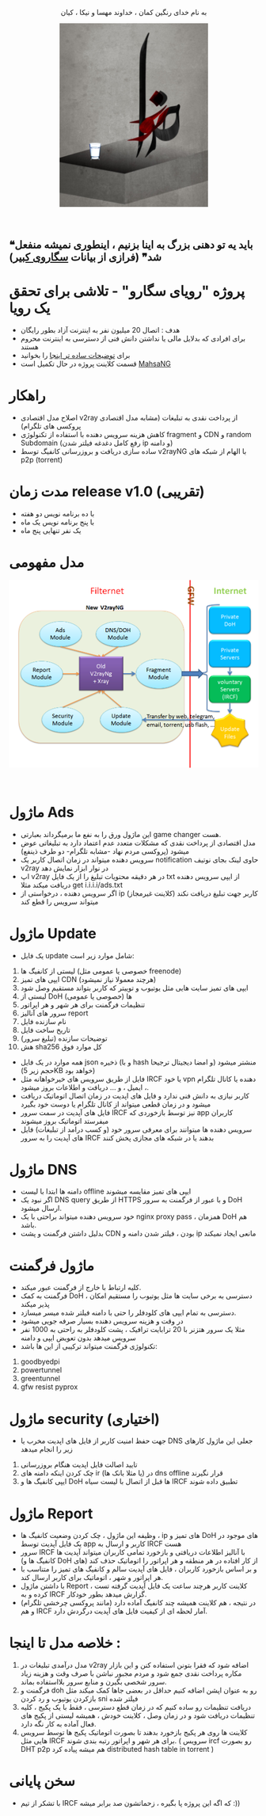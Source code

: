 <p align="center">به نام خدای رنگین کمان ، خداوند مهسا و نیکا ، کیان</p>
<p align="center"><img src="/asset/khoda.png?raw=true" width="300" ></p><br>

## ❝باید یه تو دهنی بزرگ به اینا بزنیم ، اینطوری نمیشه منفعل شد❞  (فرازی از بیانات [سگاروی کبیر](https://twitter.com/isegaro))


# پروژه "رویای سگارو" - تلاشی برای تحقق یک رویا
- هدف : اتصال 20 میلیون نفر به اینترنت آزاد بطور رایگان
- برای افرادی که بدلایل مالی یا نداشتن دانش فنی از دسترسی به اینترنت محروم هستند
- برای [توضیحات ساده تر اینجا](https://github.com/GFW-knocker/Segaro_Dream/tree/main/simple) را بخوانید
- قسمت کلاینت پروژه در حال تکمیل است [MahsaNG](https://github.com/GFW-knocker/MahsaNG)


# راهکار
- اصلاح مدل اقتصادی v2ray از پرداخت نقدی به تبلیغات (مشابه مدل اقتصادی پروکسی های تلگرام)
- کاهش هزینه سرویس دهنده با استفاده از تکنولوژی fragment و CDN و random Subdomain (رفع کامل دغدغه فیلتر شدن ip و دامنه)
- ساده سازی دریافت و بروزرسانی کانفیگ توسط v2rayNG با الهام از شبکه های p2p (torrent)

# مدت زمان release v1.0 (تقریبی)
- با ده برنامه نویس دو هفته
- با پنج برنامه نویس یک ماه
- یک نفر تنهایی پنج ماه


# مدل مفهومی
<p align="center"><img src="/asset/slide1.png?raw=true" width="600" ></p><br>

# ماژول Ads
- این ماژول ورق را به نفع ما برمیگرداند بعبارتی game changer هست.
- مدل اقتصادی از پرداخت نقدی که مشکلات متعدد عدم اعتماد دارد به تبلیغاتی عوض میشود (پروکسی مردم نهاد -مشابه تلگرام- دو طرف ذینفع) 
- سرویس دهنده میتواند در زمان اتصال کاربر یک notification حاوی لینک بجای نوتیف v2ray در نوار ابزار نمایش دهد 
- اپ v2ray در هر دقیقه محتویات تبلیغ را از یک فایل txt از ایپی سرویس دهنده دریافت میکند مثلا get i.i.i.i/ads.txt 
- اگر سرویس دهنده ، درخواستی از ip کاربر جهت تبلیغ دریافت نکند (کلاینت غیرمجاز) میتواند سرویس را قطع کند


# ماژول Update
- یک فایل update شامل موارد زیر است:
1. لیستی از کانفیگ ها (خصوصی یا عمومی مثل freenode)
2. ایپی های تمیز CDN (هرچند معمولا نیاز نمیشود)
3. ایپی های تمیز سایت هایی مثل یوتیوب و توییتر که کاربر بتواند مستقیم وصل شود
4. لیستی از DoH ها (خصوصی یا عمومی)
5. تنظیمات فرگمنت برای هر شهر و هر اپراتور
6. سرور های آنالیز report
7. نام سازنده فایل 
8. تاریخ ساخت فایل
9. توضیحات سازنده (تبلیغ سرور)
10. هش sha256 کل موارد فوق
- همه موارد در یک فایل json ذخیره (و با hash و امضا دیجیتال ترجیحا) منشتر میشود (حجم زیر 5KB خواهد بود)
- فایل از طریق سرویس های خیرخواهانه مثل IRCF یا خود vpn دهنده یا کانال تلگرام ، ایمیل ، و ... دریافت و اطلاعات بروز میشود.
- کاربر نیازی به دانش فنی ندارد و فایل های اپدیت در زمان اتصال اتوماتیک دریافت میشود و در زمان قطعی میتواند از کانال تلگرام یا دوست خود بگیرد
- فایل های آپدیت در سمت سرور IRCF نیز توسط بازخوردی که app کاربران میفرستد اتوماتیک بروز میشوند
- سرویس دهنده ها میتوانند برای معرفی سرور خود (و کسب درامد از تبلیغات) فایل های آپدیت را به سرور IRCF بدهند یا در شبکه های مجازی پخش کنند

# ماژول DNS
- دامنه ها ابتدا با لیست offline ایپی های تمیز مقایسه میشوند
- اگر نبود یک DNS query از طریق HTTPS و با عبور از فرگمنت به سرور DoH ارسال میشود.
- خود سرویس دهنده میتواند براحتی با یک nginx proxy pass ، همزمان DoH هم باشد.
- بدلیل داشتن فرگمنت و پشت CDN بودن ، فیلتر شدن دامنه و ip مانعی ایجاد نمیکند

# ماژول فرگمنت
- کلیه ارتباط با خارج از فرگمنت عبور میکند.
- فرگمنت به کمک DoH ، دسترسی به برخی سایت ها مثل یوتیوب را مستقیم امکان پذیر میکند
- دسترسی به تمام ایپی های کلودفلر را حتی با دامنه فیلتر شده میسر میسازد.
- در وقت و هزینه سرویس دهنده بسیار صرفه جویی میشود
- مثلا یک سرور هتزنر با 20 ترابایت ترافیک ، پشت کلودفلر به راحتی به 1000 نفر سرویس میدهد بدون تعویض ایپی و دامنه 
- تکنولوژی فرگمنت میتواند ترکیبی از این ها باشد:
1. goodbyedpi
2. powertunnel
3. greentunnel
4. gfw resist pyprox

# ماژول security (اختیاری)
- جهت حفظ امنیت کاربر از فایل های اپدیت مخرب یا DNS جعلی این ماژول کارهای زیر را انجام میدهد
1. تایید اصالت فایل اپدیت هنگام بروزرسانی
2. چک کردن اینکه دامنه های ir (یا مثلا بانک ها) در dns offline قرار نگیرند
3. ایپی کانفیگ ها و DoH ها قبل از اتصال با لیست سیاه IRCF تطبیق داده شوند


# ماژول Report 
- وظیفه این ماژول ، چک کردن وضعیت کانفیگ ها ، ip های تمیز و DoH های موجود در یک فایل آپدیت توسط app کاربر و ارسال به IRCF هست
- سرور IRCF با آنالیز اطلاعات دریافتی و بازخورد تمامی کاربران میتواند آپدیت ها (کانفیگ ها و DoH های) از کار افتاده در هر منطقه و هر اپراتور را اتوماتیک حذف کند
- و بر اساس بازخورد کاربران ، فایل های آپدیت سالم و کانفیگ های تمیز را متناسب با هر اپراتور و شهر ، اتوماتیک برای کاربر ارسال کند.
- با داشتن ماژول Report ، کلاینت کاربر هرچند ساعت یک فایل آپدیت گرفته تست کرده و به IRCF گزارش میدهد بطور خودکار.
- در نتیجه ، هم کلاینت همیشه چند کانفیگ آماده دارد (مانند پروکسی چرخشی تلگرام) و هم IRCF آمار لحظه ای از کیفیت فایل های آپدیت درگردش دارد.  


# خلاصه مدل تا اینجا : 
1. مدل درآمدی تبلیغات در v2ray اضافه شود که فقرا بتونن استفاده کنن و این بازار مکاره پرداخت نقدی جمع شود و مردم مجبور نباشن با صرف وقت و هزینه زیاد سرور شخصی بگیرن و منابع سرور بلااستفاده بماند.
2. فرگمنت و doh رو به عنوان اپشن اضافه کنیم حداقل در بعضی جاها کمک میکند مثل بازکردن یوتیوب و رد کردن sni فیلتر شده
3. دریافت تنظیمات رو ساده کنیم که در زمان قطع دسترسی ، فقط با یک پکیج ، کلیه تنظیمات دریافت شود و در زمان وصل ، کلاینت خودش ، همیشه لیستی از پکیج های فعال آماده به کار نگه دارد.
4. کلاینت ها روی هر پکیج بازخورد بدهند تا بصورت اتوماتیک پکیج ها توسط سرویس هایی مثل IRCF برای هر شهر و اپراتور رتبه بندی شوند. ( سرویس ircf رو بصورت DHT p2p هم میشه پیاده کرد distributed hash table in torrent )


# سخن پایانی
- با تشکر از تیم IRCF که اگه این پروژه پا بگیره ، زحماتشون صد برابر میشه :))

